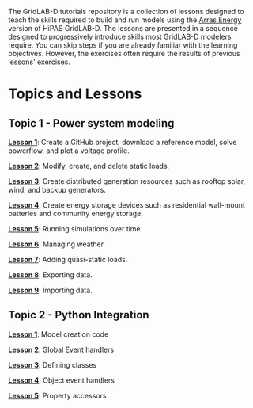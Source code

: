 The GridLAB-D tutorials repository is a collection of lessons designed to teach the skills required to build and run models using the [Arras Energy](https://arras.energy) version of HiPAS GridLAB-D. The lessons are presented in a sequence designed to progressively introduce skills most GridLAB-D modelers require. You can skip steps if you are already familiar with the learning objectives. However, the exercises often require the results of previous lessons' exercises.

# Topics and Lessons

## Topic 1 - Power system modeling

**[Lesson 1](https://github.com/gridlabd-tutorials/lesson-1)**: Create a GitHub project, download a reference model, solve powerflow, and plot a voltage profile.

**[Lesson 2](https://github.com/gridlabd-tutorials/lesson-2)**: Modify, create, and delete static loads.

**[Lesson 3](https://github.com/gridlabd-tutorials/lesson-3)**: Create distributed generation resources such as rooftop solar, wind, and backup generators.

**[Lesson 4](https://github.com/gridlabd-tutorials/lesson-4)**: Create energy storage devices such as residential wall-mount batteries and community energy storage.

**[Lesson 5](https://github.com/gridlabd-tutorials/lesson-5)**: Running simulations over time.

**[Lesson 6](https://github.com/gridlabd-tutorials/lesson-6)**: Managing weather.

**[Lesson 7](https://github.com/gridlabd-tutorials/lesson-7)**: Adding quasi-static loads.

**[Lesson 8](https://github.com/gridlabd-tutorials/lesson-8)**: Exporting data.

**[Lesson 9](https://github.com/gridlabd-tutorials/lesson-9)**: Importing data.

## Topic 2 - Python Integration

**[Lesson 1](https://github.com/gridlabd-tutorials/lesson-2.1)**: Model creation code

**[Lesson 2](https://github.com/gridlabd-tutorials/lesson-2.2)**: Global Event handlers

**[Lesson 3](https://github.com/gridlabd-tutorials/lesson-2.3)**: Defining classes

**[Lesson 4](https://github.com/gridlabd-tutorials/lesson-2.4)**: Object event handlers

**[Lesson 5](https://github.com/gridlabd-tutorials/lesson-2.5)**: Property accessors
